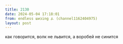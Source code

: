 ```yaml
---
title: 2130
date: 2024-05-04 17:18:01
from: endless шизing ⍼ (channel1162404975)
layout: post
---
```


как говорится, волк не львится, а воробей не синится
